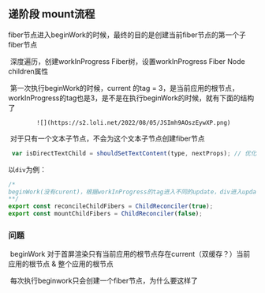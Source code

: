 ## 递阶段 mount流程

​	fiber节点进入beginWork的时候，最终的目的是创建当前fiber节点的第一个子fiber节点

​	深度遍历，创建workInProgress Fiber树，设置workInProgress Fiber Node children属性

​	第一次执行beginWork的时候，current 的tag = 3，是当前应用的根节点，workInProgress的tag也是3，是不是在执行beginWork的时候，就有下面的结构了

 			![](https://s2.loli.net/2022/08/05/JSImh9AOszEywXP.png)

​	对于只有一个文本子节点，不会为这个文本子节点创建fiber节点

```js
 var isDirectTextChild = shouldSetTextContent(type, nextProps); // 优化
```

以`div`为例：

```js
/* 
beginWork(没有curent)，根据workInProgress的tag进入不同的update，div进入updateHostComponent,然后进入 reconcileChildren，这个方法是给当前的fiber节点创建子节点，进入之前workInProgress.child 为null。根据currnt进入mountChildFibers 或者 reconcileChildFibers，这两者都是调用ChildReconciler，区别在于传入的参数，true的话表示追踪副作用(shouldTrackSideEffects)，会打上标签，类似于childToDelete.flags = Deletion，在commit就会根据flags判断更新、删除之类的DOM操作，首次渲染current === null，会走mountChildFibers，不会标记flags。 进入mountChildFibers，会根据child的类型(string | object | array...)创建fiber，最终是通过 FiberNode创建fiber节点
**/
export const reconcileChildFibers = ChildReconciler(true);
export const mountChildFibers = ChildReconciler(false);
```



### 问题

​	beginWork 对于首屏渲染只有当前应用的根节点存在current（双缓存？）当前应用的根节点 & 整个应用的根节点

​	每次执行beginwork只会创建一个fiber节点，为什么要这样了

​		

